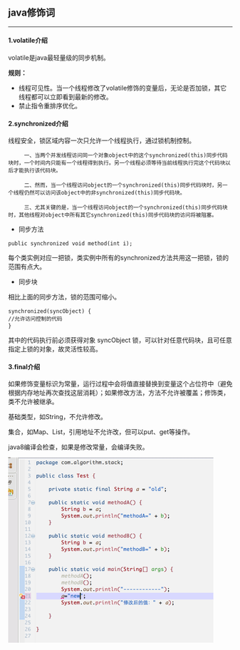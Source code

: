 ## java修饰词

---

#### 1.volatile介绍


volatile是java最轻量级的同步机制。

**规则：**

*	线程可见性。当一个线程修改了volatile修饰的变量后，无论是否加锁，其它线程都可以立即看到最新的修改。
*	禁止指令重排序优化。


#### 2.synchronized介绍

线程安全，锁区域内容一次只允许一个线程执行，通过锁机制控制。

```
     一、当两个并发线程访问同一个对象object中的这个synchronized(this)同步代码块时，一个时间内只能有一个线程得到执行。另一个线程必须等待当前线程执行完这个代码块以后才能执行该代码块。

     二、然而，当一个线程访问object的一个synchronized(this)同步代码块时，另一个线程仍然可以访问该object中的非synchronized(this)同步代码块。

     三、尤其关键的是，当一个线程访问object的一个synchronized(this)同步代码块时，其他线程对object中所有其它synchronized(this)同步代码块的访问将被阻塞。
```


* 同步方法

```
public synchronized void method(int i);  
```

每个类实例对应一把锁，类实例中所有的synchronized方法共用这一把锁，锁的范围有点大。


* 同步块

相比上面的同步方法，锁的范围可缩小。


```
synchronized(syncObject) {  
//允许访问控制的代码  
}  
```

其中的代码执行前必须获得对象 syncObject 锁，可以针对任意代码块，且可任意指定上锁的对象，故灵活性较高。

#### 3.final介绍

如果修饰变量标识为常量，运行过程中会将值直接替换到变量这个占位符中（避免根据内存地址再次查找这层消耗）；如果修改方法，方法不允许被覆盖；修饰类，类不允许被继承。

基础类型，如String，不允许修改。

集合，如Map、List，引用地址不允许改，但可以put、get等操作。

java8编译会检查，如果是修改常量，会编译失败。

![image](img/Snip20160626_24.png)